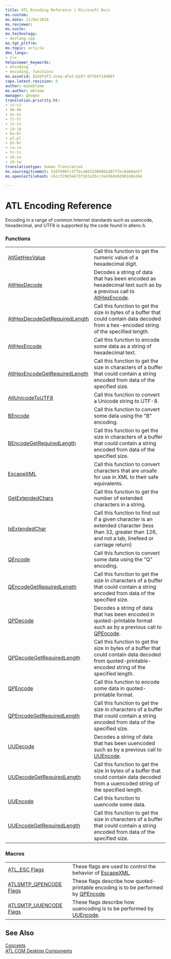 ```yaml
---
title: ATL Encoding Reference | Microsoft Docs
ms.custom: 
ms.date: 11/04/2016
ms.reviewer: 
ms.suite: 
ms.technology:
- devlang-cpp
ms.tgt_pltfrm: 
ms.topic: article
dev_langs:
- C++
helpviewer_keywords:
- encoding
- encoding, functions
ms.assetid: 82d4fdf3-3c4a-4fe2-b297-8ffb4714406f
caps.latest.revision: 8
author: mikeblome
ms.author: mblome
manager: ghogen
translation.priority.ht:
- cs-cz
- de-de
- es-es
- fr-fr
- it-it
- ja-jp
- ko-kr
- pl-pl
- pt-br
- ru-ru
- tr-tr
- zh-cn
- zh-tw
translationtype: Human Translation
ms.sourcegitcommit: 5187996fc377bca8633360082d07f7ec8a68ee57
ms.openlocfilehash: c6ccf29d3e673f103a35cc7e426de92901dde264

---
```

# ATL Encoding Reference
Encoding in a range of common Internet standards such as uuencode, hexadecimal, and UTF8 is supported by the code found in atlenc.h.  
  
### Functions  
  
|||  
|-|-|  
|[AtlGetHexValue](http://msdn.microsoft.com/library/d6868900-7e1b-44c0-9a73-9635f3f2811e)|Call this function to get the numeric value of a hexadecimal digit.|  
|[AtlHexDecode](http://msdn.microsoft.com/library/305ccc56-7f96-4795-b297-b04e58c98187)|Decodes a string of data that has been encoded as hexadecimal text such as by a previous call to [AtlHexEncode](http://msdn.microsoft.com/library/256f1d5c-ca40-488e-bcfb-503cf6ac0ea8).|  
|[AtlHexDecodeGetRequiredLength](http://msdn.microsoft.com/library/d2a28877-fe5e-420d-93b4-3b46d910d752)|Call this function to get the size in bytes of a buffer that could contain data decoded from a hex-encoded string of the specified length.|  
|[AtlHexEncode](http://msdn.microsoft.com/library/256f1d5c-ca40-488e-bcfb-503cf6ac0ea8)|Call this function to encode some data as a string of hexadecimal text.|  
|[AtlHexEncodeGetRequiredLength](http://msdn.microsoft.com/library/7decfd9b-7227-4676-b16f-f50ffc6c0caa)|Call this function to get the size in characters of a buffer that could contain a string encoded from data of the specified size.|  
|[AtlUnicodeToUTF8](http://msdn.microsoft.com/library/104f13d8-379c-4bb0-b894-e54cad7ed9aa)|Call this function to convert a Unicode string to UTF-8.|  
|[BEncode](http://msdn.microsoft.com/library/cb8f07fb-d0a6-438f-97e9-459ac34df11f)|Call this function to convert some data using the "B" encoding.|  
|[BEncodeGetRequiredLength](http://msdn.microsoft.com/library/2bd75b97-fe14-4b30-99c6-b943269eef25)|Call this function to get the size in characters of a buffer that could contain a string encoded from data of the specified size.|  
|[EscapeXML](http://msdn.microsoft.com/library/bc8793f9-538a-487a-b47d-2ef95e84a15b)|Call this function to convert characters that are unsafe for use in XML to their safe equivalents.|  
|[GetExtendedChars](http://msdn.microsoft.com/library/26c5fa33-f313-4c4b-baf7-cca2ac11885c)|Call this function to get the number of extended characters in a string.|  
|[IsExtendedChar](http://msdn.microsoft.com/library/9c6721f5-ddfb-478b-a976-fe015bdf2ec1)|Call this function to find out if a given character is an extended character (less than 32, greater than 126, and not a tab, linefeed or carriage return)|  
|[QEncode](http://msdn.microsoft.com/library/6dba5385-ecfc-4a18-85ab-4e8a224384f9)|Call this function to convert some data using the "Q" encoding.|  
|[QEncodeGetRequiredLength](http://msdn.microsoft.com/library/7f9faf68-66a5-4f33-87c4-dcd97eeaae4f)|Call this function to get the size in characters of a buffer that could contain a string encoded from data of the specified size.|  
|[QPDecode](http://msdn.microsoft.com/library/c5caf731-9bc4-4740-8899-720f84ed014c)|Decodes a string of data that has been encoded in quoted-printable format such as by a previous call to [QPEncode](http://msdn.microsoft.com/library/f6ea53d6-3677-48bd-8717-74a3900fa3c5).|  
|[QPDecodeGetRequiredLength](http://msdn.microsoft.com/library/84750f57-75c3-4c0d-bcfa-57a55d034198)|Call this function to get the size in bytes of a buffer that could contain data decoded from quoted-printable-encoded string of the specified length.|  
|[QPEncode](http://msdn.microsoft.com/library/f6ea53d6-3677-48bd-8717-74a3900fa3c5)|Call this function to encode some data in quoted-printable format.|  
|[QPEncodeGetRequiredLength](http://msdn.microsoft.com/library/68652cfd-17f0-45c6-a12a-3a6096ea11e5)|Call this function to get the size in characters of a buffer that could contain a string encoded from data of the specified size.|  
|[UUDecode](http://msdn.microsoft.com/library/5841f625-166f-4f4a-a4f8-841982fa7a22)|Decodes a string of data that has been uuencoded such as by a previous call to [UUEncode](http://msdn.microsoft.com/library/26fc4290-23ed-4f40-935a-93f30edab161).|  
|[UUDecodeGetRequiredLength](http://msdn.microsoft.com/library/abfa1d1f-caf6-4029-a94c-1a48937791dd)|Call this function to get the size in bytes of a buffer that could contain data decoded from a uuencoded string of the specified length.|  
|[UUEncode](http://msdn.microsoft.com/library/26fc4290-23ed-4f40-935a-93f30edab161)|Call this function to uuencode some data.|  
|[UUEncodeGetRequiredLength](http://msdn.microsoft.com/library/df54060a-ed3b-4883-bdae-5d4b28db7c86)|Call this function to get the size in characters of a buffer that could contain a string encoded from data of the specified size.|  
  
### Macros  
  
|||  
|-|-|  
|[ATL_ESC Flags](http://msdn.microsoft.com/library/daf3aa3c-7498-4d63-9fb6-e05b4815c2b8)|These flags are used to control the behavior of [EscapeXML](http://msdn.microsoft.com/library/bc8793f9-538a-487a-b47d-2ef95e84a15b).|  
|[ATLSMTP_QPENCODE Flags](http://msdn.microsoft.com/library/6b15a3ab-8e57-49e4-8104-09b26ebb96c4)|These flags describe how quoted-printable encoding is to be performed by [QPEncode](http://msdn.microsoft.com/library/f6ea53d6-3677-48bd-8717-74a3900fa3c5).|  
|[ATLSMTP_UUENCODE Flags](http://msdn.microsoft.com/library/ecb79b81-b764-4a48-a05c-a9dee6e7bbce)|These flags describe how uuencoding is to be performed by [UUEncode](http://msdn.microsoft.com/library/26fc4290-23ed-4f40-935a-93f30edab161).|  
  
## See Also  
 [Concepts](../atl/active-template-library-atl-concepts.md)   
 [ATL COM Desktop Components](../atl/atl-com-desktop-components.md)




<!--HONumber=Jan17_HO2-->


